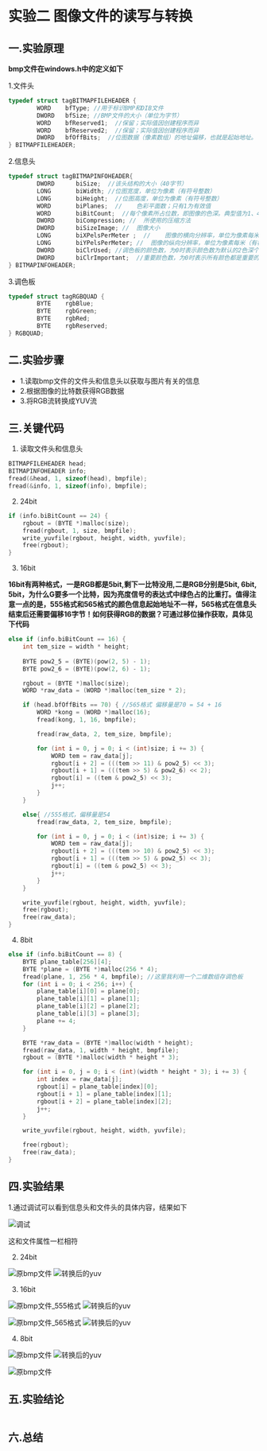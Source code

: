 # 实验二 图像文件的读写与转换
## 一.实验原理
**bmp文件在windows.h中的定义如下**

1.文件头
```cpp
typedef struct tagBITMAPFILEHEADER {
        WORD    bfType; //用于标识BMP和DIB文件
        DWORD   bfSize; //BMP文件的大小（单位为字节）
        WORD    bfReserved1;  //保留；实际值因创建程序而异
        WORD    bfReserved2;  //保留；实际值因创建程序而异
        DWORD   bfOffBits;  //位图数据（像素数组）的地址偏移，也就是起始地址。
} BITMAPFILEHEADER;
```
2.信息头
```cpp
typedef struct tagBITMAPINFOHEADER{
        DWORD      biSize;  //该头结构的大小（40字节）
        LONG       biWidth; //位图宽度，单位为像素（有符号整数）
        LONG       biHeight;  //位图高度，单位为像素（有符号整数）
        WORD       biPlanes;  //	色彩平面数；只有1为有效值
        WORD       biBitCount;  //每个像素所占位数，即图像的色深。典型值为1、4、8、16、24和32
        DWORD      biCompression; //  所使用的压缩方法
        DWORD      biSizeImage; //  图像大小
        LONG       biXPelsPerMeter ;  //	图像的横向分辨率，单位为像素每米（有符号整数）
        LONG       biYPelsPerMeter; //	图像的纵向分辨率，单位为像素每米（有符号整数
        DWORD      biClrUsed; //调色板的颜色数，为0时表示颜色数为默认的2色深个
        DWORD      biClrImportant;  //重要颜色数，为0时表示所有颜色都是重要的；通常不使用本项
} BITMAPINFOHEADER;
```
3.调色板
```cpp
typedef struct tagRGBQUAD {
        BYTE    rgbBlue; 
        BYTE    rgbGreen;
        BYTE    rgbRed;
        BYTE    rgbReserved;
} RGBQUAD;
```
## 二.实验步骤
+ 1.读取bmp文件的文件头和信息头以获取与图片有关的信息
+ 2.根据图像的比特数获得RGB数据
+ 3.将RGB流转换成YUV流
## 三.关键代码
1. 读取文件头和信息头

```cpp
BITMAPFILEHEADER head;
BITMAPINFOHEADER info;
fread(&head, 1, sizeof(head), bmpfile);
fread(&info, 1, sizeof(info), bmpfile);
```
2. 24bit

```cpp
if (info.biBitCount == 24) {
	rgbout = (BYTE *)malloc(size);
	fread(rgbout, 1, size, bmpfile);
	write_yuvfile(rgbout, height, width, yuvfile);
	free(rgbout);
}
```
3. 16bit

**16bit有两种格式，一是RGB都是5bit,剩下一比特没用,二是RGB分别是5bit, 6bit, 5bit，为什么G要多一个比特，因为亮度信号的表达式中绿色占的比重打。值得注意一点的是，555格式和565格式的颜色信息起始地址不一样，565格式在信息头结束后还需要偏移16字节！如何获得RGB的数据？可通过移位操作获取，具体见下代码**
```cpp
else if (info.biBitCount == 16) {
	int tem_size = width * height;
	
	BYTE pow2_5 = (BYTE)(pow(2, 5) - 1);
	BYTE pow2_6 = (BYTE)(pow(2, 6) - 1);

	rgbout = (BYTE *)malloc(size);
	WORD *raw_data = (WORD *)malloc(tem_size * 2);

	if (head.bfOffBits == 70) { //565格式 偏移量是70 = 54 + 16
		WORD *kong = (WORD *)malloc(16);
		fread(kong, 1, 16, bmpfile);

		fread(raw_data, 2, tem_size, bmpfile);

		for (int i = 0, j = 0; i < (int)size; i += 3) {
			WORD tem = raw_data[j];
			rgbout[i + 2] = (((tem >> 11) & pow2_5) << 3);
			rgbout[i + 1] = (((tem >> 5) & pow2_6) << 2);
			rgbout[i] = ((tem & pow2_5) << 3);
			j++;
		}
	}

	else{ //555格式，偏移量是54
		fread(raw_data, 2, tem_size, bmpfile);

		for (int i = 0, j = 0; i < (int)size; i += 3) {
			WORD tem = raw_data[j];
			rgbout[i + 2] = (((tem >> 10) & pow2_5) << 3);
			rgbout[i + 1] = (((tem >> 5) & pow2_5) << 3);
			rgbout[i] = ((tem & pow2_5) << 3);
			j++;
		}
	}

	write_yuvfile(rgbout, height, width, yuvfile);
	free(rgbout);
	free(raw_data);
}
```
4. 8bit
```cpp
else if (info.biBitCount == 8) {
	BYTE plane_table[256][4];
	BYTE *plane = (BYTE *)malloc(256 * 4);
	fread(plane, 1, 256 * 4, bmpfile); //这里我利用一个二维数组存调色板
	for (int i = 0; i < 256; i++) {
		plane_table[i][0] = plane[0];
		plane_table[i][1] = plane[1];
		plane_table[i][2] = plane[2];
		plane_table[i][3] = plane[3];
		plane += 4;
	}

	BYTE *raw_data = (BYTE *)malloc(width * height);
	fread(raw_data, 1, width * height, bmpfile);
	rgbout = (BYTE *)malloc(width * height * 3);

	for (int i = 0, j = 0; i < (int)(width * height * 3); i += 3) {
		int index = raw_data[j];
		rgbout[i] = plane_table[index][0];
		rgbout[i + 1] = plane_table[index][1];
		rgbout[i + 2] = plane_table[index][2];
		j++;
	}

	write_yuvfile(rgbout, height, width, yuvfile);

	free(rgbout);
	free(raw_data);
}
```
## 四.实验结果
1.通过调试可以看到信息头和文件头的具体内容，结果如下

![调试](https://github.com/cucrui/Data-compression/blob/master/%E5%AE%9E%E9%AA%8C2_BMP_YUV%E8%BD%AC%E6%8D%A2/img/%E8%B0%83%E8%AF%95.png)

这和文件属性一栏相符

2. 24bit

![原bmp文件](https://github.com/cucrui/Data-compression/blob/master/%E5%AE%9E%E9%AA%8C2_BMP_YUV%E8%BD%AC%E6%8D%A2/img/Lenna_24.bmp) ![转换后的yuv](https://github.com/cucrui/Data-compression/blob/master/%E5%AE%9E%E9%AA%8C2_BMP_YUV%E8%BD%AC%E6%8D%A2/img/Lenna_24_yuv.png)

3. 16bit

![原bmp文件_555格式](https://github.com/cucrui/Data-compression/blob/master/%E5%AE%9E%E9%AA%8C2_BMP_YUV%E8%BD%AC%E6%8D%A2/img/555.bmp) ![转换后的yuv](https://github.com/cucrui/Data-compression/blob/master/%E5%AE%9E%E9%AA%8C2_BMP_YUV%E8%BD%AC%E6%8D%A2/img/555_yuv.png)

![原bmp文件_565格式](https://github.com/cucrui/Data-compression/blob/master/%E5%AE%9E%E9%AA%8C2_BMP_YUV%E8%BD%AC%E6%8D%A2/img/565.bmp) ![转换后的yuv](https://github.com/cucrui/Data-compression/blob/master/%E5%AE%9E%E9%AA%8C2_BMP_YUV%E8%BD%AC%E6%8D%A2/img/565_yuv.png)

4. 8bit

![原bmp文件](https://github.com/cucrui/Data-compression/blob/master/%E5%AE%9E%E9%AA%8C2_BMP_YUV%E8%BD%AC%E6%8D%A2/img/Lenna_8.bmp) ![转换后的yuv](https://github.com/cucrui/Data-compression/blob/master/%E5%AE%9E%E9%AA%8C2_BMP_YUV%E8%BD%AC%E6%8D%A2/img/Lenna_8_yuv.png)

![原bmp文件]()
## 五.实验结论
```

```
## 六.总结


